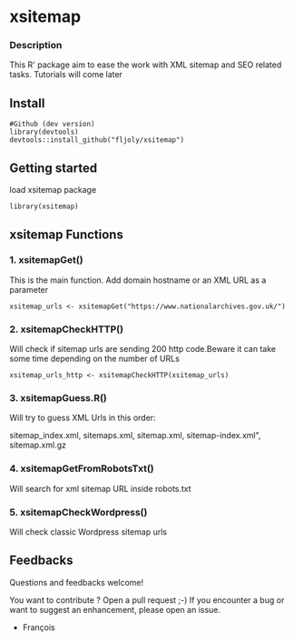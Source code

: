 # xsitemap

### Description

This R' package aim to ease the work with XML sitemap and SEO related tasks. Tutorials will come later


## Install
```
#Github (dev version)
library(devtools)
devtools::install_github("fljoly/xsitemap")
```

## Getting started
load xsitemap package
```
library(xsitemap)
```

## xsitemap Functions

### 1. xsitemapGet()
This is the main function. Add domain hostname or an XML URL as a parameter 
```
xsitemap_urls <- xsitemapGet("https://www.nationalarchives.gov.uk/")

```

### 2. xsitemapCheckHTTP()

Will check if sitemap urls are sending 200 http code.Beware it can take some time depending on the number of URLs

```
xsitemap_urls_http <- xsitemapCheckHTTP(xsitemap_urls)

```


### 3. xsitemapGuess.R()

Will try to guess XML Urls in this order:

sitemap_index.xml, sitemaps.xml, sitemap.xml, sitemap-index.xml", sitemap.xml.gz


### 4. xsitemapGetFromRobotsTxt()

Will search for xml sitemap URL inside robots.txt


### 5. xsitemapCheckWordpress()

Will check classic Wordpress sitemap urls


## Feedbacks
Questions and feedbacks welcome!

You want to contribute ? Open a pull request ;-) If you encounter a bug or want to suggest an enhancement, please open an issue.

- François
